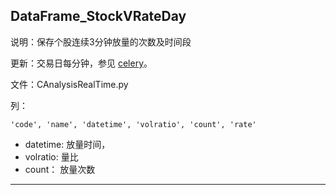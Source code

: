 ## DataFrame_StockVRateDay

说明：保存个股连续3分钟放量的次数及时间段

更新：交易日每分钟，参见 [celery](celery.md)。

文件：CAnalysisRealTime.py

列：

```
'code', 'name', 'datetime', 'volratio', 'count', 'rate'
```

- datetime: 放量时间，
- volratio: 量比
- count： 放量次数

---





